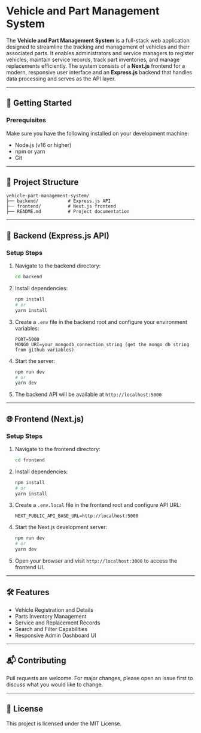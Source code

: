 # Vehicle and Part Management System

The **Vehicle and Part Management System** is a full-stack web application designed to streamline the tracking and management of vehicles and their associated parts. It enables administrators and service managers to register vehicles, maintain service records, track part inventories, and manage replacements efficiently. The system consists of a **Next.js** frontend for a modern, responsive user interface and an **Express.js** backend that handles data processing and serves as the API layer.

---

## 🚀 Getting Started

### Prerequisites

Make sure you have the following installed on your development machine:

* Node.js (v16 or higher)
* npm or yarn
* Git

---

## 📁 Project Structure

```
vehicle-part-management-system/
├── backend/           # Express.js API
├── frontend/          # Next.js frontend
├── README.md          # Project documentation
```

---

## 🔧 Backend (Express.js API)

### Setup Steps

1. Navigate to the backend directory:

   ```bash
   cd backend
   ```

2. Install dependencies:

   ```bash
   npm install
   # or
   yarn install
   ```

3. Create a `.env` file in the backend root and configure your environment variables:

   ```env
   PORT=5000
   MONGO_URI=your_mongodb_connection_string (get the mongo db string from github variables)
   ```

4. Start the server:

   ```bash
   npm run dev
   # or
   yarn dev
   ```

5. The backend API will be available at `http://localhost:5000`

---

## 🌐 Frontend (Next.js)

### Setup Steps

1. Navigate to the frontend directory:

   ```bash
   cd frontend
   ```

2. Install dependencies:

   ```bash
   npm install
   # or
   yarn install
   ```

3. Create a `.env.local` file in the frontend root and configure API URL:

   ```env
   NEXT_PUBLIC_API_BASE_URL=http://localhost:5000
   ```

4. Start the Next.js development server:

   ```bash
   npm run dev
   # or
   yarn dev
   ```

5. Open your browser and visit `http://localhost:3000` to access the frontend UI.

---

## 🛠 Features

* Vehicle Registration and Details
* Parts Inventory Management
* Service and Replacement Records
* Search and Filter Capabilities
* Responsive Admin Dashboard UI

---

## 📬 Contributing

Pull requests are welcome. For major changes, please open an issue first to discuss what you would like to change.

---

## 📄 License

This project is licensed under the MIT License.
